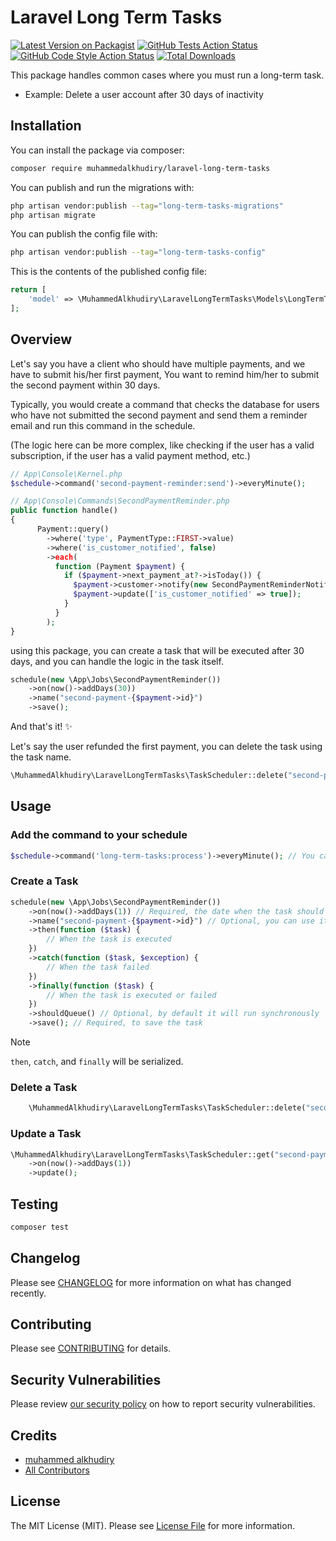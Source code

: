 # Laravel Long Term Tasks

[![Latest Version on Packagist](https://img.shields.io/packagist/v/muhammedalkhudiry/laravel-long-term-tasks.svg?style=flat-square)](https://packagist.org/packages/muhammedalkhudiry/laravel-long-term-tasks)
[![GitHub Tests Action Status](https://img.shields.io/github/actions/workflow/status/muhammedalkhudiry/laravel-long-term-tasks/run-tests.yml?branch=main&label=tests&style=flat-square)](https://github.com/muhammedalkhudiry/laravel-long-term-tasks/actions?query=workflow%3Arun-tests+branch%3Amain)
[![GitHub Code Style Action Status](https://img.shields.io/github/actions/workflow/status/muhammedalkhudiry/laravel-long-term-tasks/fix-php-code-style-issues.yml?branch=main&label=code%20style&style=flat-square)](https://github.com/muhammedalkhudiry/laravel-long-term-tasks/actions?query=workflow%3A"Fix+PHP+code+style+issues"+branch%3Amain)
[![Total Downloads](https://img.shields.io/packagist/dt/muhammedalkhudiry/laravel-long-term-tasks.svg?style=flat-square)](https://packagist.org/packages/muhammedalkhudiry/laravel-long-term-tasks)

This package handles common cases where you must run a long-term task.
- Example: Delete a user account after 30 days of inactivity

## Installation

You can install the package via composer:

```bash
composer require muhammedalkhudiry/laravel-long-term-tasks
```

You can publish and run the migrations with:

```bash
php artisan vendor:publish --tag="long-term-tasks-migrations"
php artisan migrate
```

You can publish the config file with:

```bash
php artisan vendor:publish --tag="long-term-tasks-config"
```

This is the contents of the published config file:

```php
return [
    'model' => \MuhammedAlkhudiry\LaravelLongTermTasks\Models\LongTermTask::class,
];
```

## Overview
Let's say you have a client who should have multiple payments, and we have to submit his/her first payment,
You want to remind him/her to submit the second payment within 30 days.

Typically, you would create a command that checks the database for users who have not submitted the second payment and send them a reminder email
and run this command in the schedule.

(The logic here can be more complex, like checking if the user has a valid subscription, if the user has a valid payment method, etc.)

```php
// App\Console\Kernel.php
$schedule->command('second-payment-reminder:send')->everyMinute();

// App\Console\Commands\SecondPaymentReminder.php
public function handle()
{
      Payment::query()
        ->where('type', PaymentType::FIRST->value)
        ->where('is_customer_notified', false)
        ->each(
          function (Payment $payment) {
            if ($payment->next_payment_at?->isToday()) {
              $payment->customer->notify(new SecondPaymentReminderNotification($payment));
              $payment->update(['is_customer_notified' => true]);
            }
          }
        );
}
```

using this package, you can create a task that will be executed after 30 days, and you can handle the logic in the task itself.

```php
schedule(new \App\Jobs\SecondPaymentReminder())
    ->on(now()->addDays(30))
    ->name("second-payment-{$payment->id}")
    ->save();
```

And that's it! ✨

Let's say the user refunded the first payment, you can delete the task using the task name.

```php
\MuhammedAlkhudiry\LaravelLongTermTasks\TaskScheduler::delete("second-payment-{$payment->id}");
```

## Usage
### Add the command to your schedule

```php
$schedule->command('long-term-tasks:process')->everyMinute(); // You can change the frequency depending on your needs
```

### Create a Task
```php
schedule(new \App\Jobs\SecondPaymentReminder())
    ->on(now()->addDays(1)) // Required, the date when the task should be executed
    ->name("second-payment-{$payment->id}") // Optional, you can use it later to delete/update the task
    ->then(function ($task) {
        // When the task is executed
    })
    ->catch(function ($task, $exception) {
        // When the task failed
    })
    ->finally(function ($task) {
        // When the task is executed or failed
    })
    ->shouldQueue() // Optional, by default it will run synchronously
    ->save(); // Required, to save the task

```
> [!NOTE]
>  `then`, `catch`, and `finally` will be serialized.

### Delete a Task
```php
    \MuhammedAlkhudiry\LaravelLongTermTasks\TaskScheduler::delete("second-payment-{$payment->id}");
```

### Update a Task
```php
\MuhammedAlkhudiry\LaravelLongTermTasks\TaskScheduler::get("second-payment-{$payment->id}")
    ->on(now()->addDays(1))
    ->update();
```

## Testing

```bash
composer test
```

## Changelog

Please see [CHANGELOG](CHANGELOG.md) for more information on what has changed recently.

## Contributing

Please see [CONTRIBUTING](CONTRIBUTING.md) for details.

## Security Vulnerabilities

Please review [our security policy](../../security/policy) on how to report security vulnerabilities.

## Credits

- [muhammed alkhudiry](https://github.com/MuhammedAlkhudiry)
- [All Contributors](../../contributors)

## License

The MIT License (MIT). Please see [License File](LICENSE.md) for more information.
